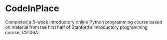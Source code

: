 # CodeInPlace
Completed a 5-week introductory online Python programming course based on material from the first half of Stanford’s introductory programming course, CS106A.
